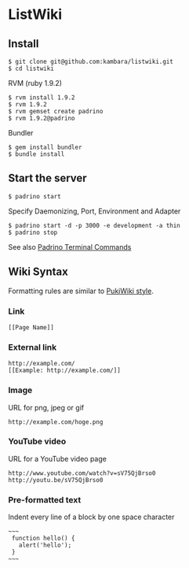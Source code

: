 # ListWiki

## Install

    $ git clone git@github.com:kambara/listwiki.git
    $ cd listwiki

RVM (ruby 1.9.2)

    $ rvm install 1.9.2
    $ rvm 1.9.2
    $ rvm gemset create padrino
    $ rvm 1.9.2@padrino

Bundler

    $ gem install bundler
    $ bundle install


## Start the server

    $ padrino start

Specify Daemonizing, Port, Environment and Adapter

    $ padrino start -d -p 3000 -e development -a thin
    $ padrino stop

See also [Padrino Terminal Commands](http://www.padrinorb.com/guides/development-commands#terminal-commands)


## Wiki Syntax

Formatting rules are similar to [PukiWiki style](http://pukiwiki.sourceforge.jp/?FormatRule).

### Link

    [[Page Name]]

### External link

    http://example.com/
    [[Example: http://example.com/]]

### Image

URL for png, jpeg or gif

    http://example.com/hoge.png

### YouTube video

URL for a YouTube video page

    http://www.youtube.com/watch?v=sV75QjBrso0
    http://youtu.be/sV75QjBrso0

### Pre-formatted text

Indent every line of a block by one space character

    ~~~
     function hello() {
       alert('hello');
     }
    ~~~
